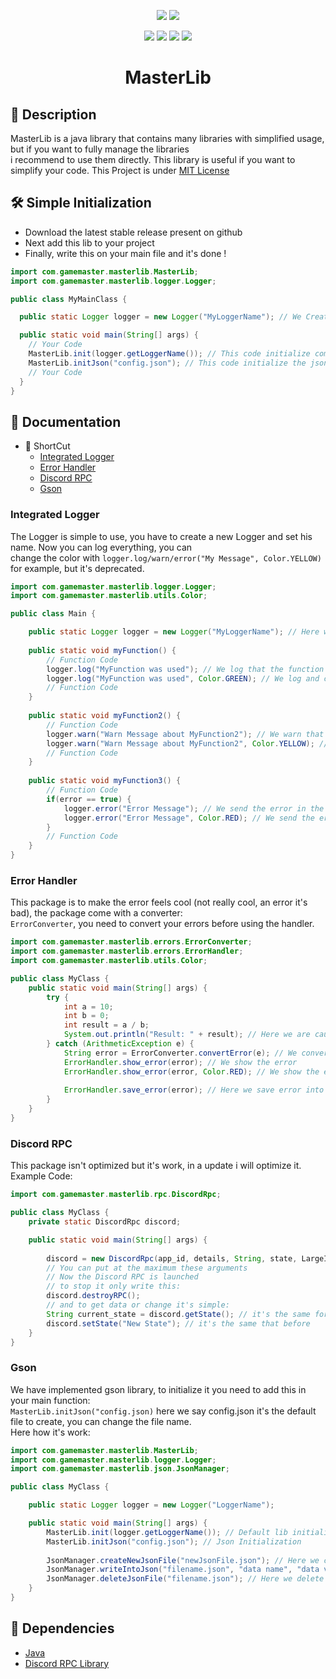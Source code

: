 <p align="center"> 
  <img src="https://img.shields.io/badge/Version-0.0.60_dev-blue?style=for-the-badge">
  <img src="https://img.shields.io/badge/License-MIT-green?style=for-the-badge">
</p>

<p align="center">
  <img src="https://img.shields.io/badge/Author-GameMasterDev-blue?style=flat-square">
  <img src="https://img.shields.io/badge/Open%20Source-Yes-darkgreen?style=flat-square">
  <img src="https://img.shields.io/badge/Maintained%3F-Yes-lightblue?style=flat-square">
  <img src="https://img.shields.io/badge/Written%20In-Java-orange?style=flat-square">
</p>
<center><h1>MasterLib</h1></center>

## 📜 Description

MasterLib is a java library that contains many libraries with simplified usage, but if you want to fully manage the libraries<br>
i recommend to use them directly. This library is useful if you want to simplify your code.
This Project is under [MIT License](LICENSE)


## 🛠️ Simple Initialization

- Download the latest stable release present on github
- Next add this lib to your project
- Finally, write this on your main file and it's done !

```java
import com.gamemaster.masterlib.MasterLib;
import com.gamemaster.masterlib.logger.Logger;

public class MyMainClass {

  public static Logger logger = new Logger("MyLoggerName"); // We Create the logger

  public static void main(String[] args) {
    // Your Code
    MasterLib.init(logger.getLoggerName()); // This code initialize components, and specify the loggerName
    MasterLib.initJson("config.json"); // This code initialize the json manager and create a file "config.json".
    // Your Code
  }
}
```

## 📁 Documentation
- 🧷 ShortCut
  - [Integrated Logger](#integrated-logger)
  - [Error Handler](#error-handler)
  - [Discord RPC](#discord-rpc)
  - [Gson](#gson)

### Integrated Logger
The Logger is simple to use, you have to create a new Logger and set his name. Now you can log everything, you can <br>
change the color with `logger.log/warn/error("My Message", Color.YELLOW)` for example, but it's deprecated.

```java
import com.gamemaster.masterlib.logger.Logger;
import com.gamemaster.masterlib.utils.Color;

public class Main {

    public static Logger logger = new Logger("MyLoggerName"); // Here we set the Prefix: "[MyLoggerName] my log".
    
    public static void myFunction() {
        // Function Code
        logger.log("MyFunction was used"); // We log that the function was used.
        logger.log("MyFunction was used", Color.GREEN); // We log and change the log color for this time (Deprecated).
        // Function Code
    }
    
    public static void myFunction2() {
        // Function Code
        logger.warn("Warn Message about MyFunction2"); // We warn that it's a little problem about the function.
        logger.warn("Warn Message about MyFunction2", Color.YELLOW); // We log and change the log color for this time (Deprecated).
        // Function Code
    }
    
    public static void myFunction3() {
        // Function Code
        if(error == true) {
            logger.error("Error Message"); // We send the error in the function.
            logger.error("Error Message", Color.RED); // We send the error and change the log color for this time (Deprecated).
        }
        // Function Code
    }
}
```

### Error Handler

This package is to make the error feels cool (not really cool, an error it's bad), the package come with a converter: <br>
`ErrorConverter`, you need to convert your errors before using the handler.

```java
import com.gamemaster.masterlib.errors.ErrorConverter;
import com.gamemaster.masterlib.errors.ErrorHandler;
import com.gamemaster.masterlib.utils.Color;

public class MyClass {
    public static void main(String[] args) {
        try {
            int a = 10;
            int b = 0;
            int result = a / b;
            System.out.println("Result: " + result); // Here we are causing an error, only to activate the catch function
        } catch (ArithmeticException e) {
            String error = ErrorConverter.convertError(e); // We convert the error
            ErrorHandler.show_error(error); // We show the error
            ErrorHandler.show_error(error, Color.RED); // We show the error with color red (Deprecated)
            
            ErrorHandler.save_error(error); // Here we save error into a log file.
        }
    }
}
```

### Discord RPC

This package isn't optimized but it's work, in a update i will optimize it.<br>
Example Code:

```java
import com.gamemaster.masterlib.rpc.DiscordRpc;

public class MyClass { 
    private static DiscordRpc discord;

    public static void main(String[] args) {
        
        discord = new DiscordRpc(app_id, details, String, state, LargeImageKey, LargeImageText, SmallImageKey, SmallImageText);
        // You can put at the maximum these arguments
        // Now the Discord RPC is launched
        // to stop it only write this:
        discord.destroyRPC();
        // and to get data or change it's simple: 
        String current_state = discord.getState(); // it's the same for all parameters, only change getState to getApplicationId() for example.
        discord.setState("New State"); // it's the same that before
    }
}
```

### Gson

We have implemented gson library, to initialize it you need to add this in your main function: <br>
`MasterLib.initJson("config.json)` here we say config.json it's the default file to create, you can change the file name.<br>
Here how it's work:

```java
import com.gamemaster.masterlib.MasterLib;
import com.gamemaster.masterlib.logger.Logger;
import com.gamemaster.masterlib.json.JsonManager;

public class MyClass {

    public static Logger logger = new Logger("LoggerName");

    public static void main(String[] args) {
        MasterLib.init(logger.getLoggerName()); // Default lib initialization
        MasterLib.initJson("config.json"); // Json Initialization
        
        JsonManager.createNewJsonFile("newJsonFile.json"); // Here we create a new json file
        JsonManager.writeIntoJson("filename.json", "data name", "data value"); // Here we write data into a specified json file
        JsonManager.deleteJsonFile("filename.json"); // Here we delete a json file
    }
}
```

## 🧰 Dependencies

- [Java](https://javadl.oracle.com/webapps/download/AutoDL?BundleId=249203_b291ca3e0c8548b5a51d5a5f50063037)
- [Discord RPC Library](../libs/java-discord-rpc-2.0.1-all.jar)